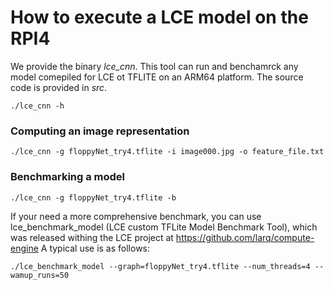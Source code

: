 # How to execute a LCE model on the RPI4

We provide the binary *lce_cnn*. This tool can run and benchamrck any model comepiled for LCE ot TFLITE on an ARM64 platform.
The source code is provided in _src_.

```
./lce_cnn -h
```

### Computing an image representation

```
./lce_cnn -g floppyNet_try4.tflite -i image000.jpg -o feature_file.txt
```

### Benchmarking a model

```
./lce_cnn -g floppyNet_try4.tflite -b
```

If your need a more comprehensive benchmark, you can use lce_benchmark_model (LCE custom TFLite Model Benchmark Tool), which was released withing the LCE project at https://github.com/larq/compute-engine
A typical use is as follows:

```
./lce_benchmark_model --graph=floppyNet_try4.tflite --num_threads=4 --wamup_runs=50
```

